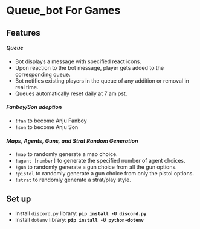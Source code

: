# Queue_bot For Games

## Features 
#### <i>Queue</i>
* Bot displays a message with specified react icons.
* Upon reaction to the bot message, player gets added to the corresponding queue. 
* Bot notifies existing players in the queue of any addition or removal in real time.
* Queues automatically reset daily at 7 am pst.
#### <i>Fanboy/Son adoption</i>
* `!fan` to become Anju Fanboy
* `!son` to become Anju Son
#### <i>Maps, Agents, Guns, and Strat Random Generation</i>
* `!map` to randomly generate a map choice.
* `!agent [number]` to generate the specified number of agent choices.
* `!gun` to randomly generate a gun choice from all the gun options. 
* `!pistol` to randomly generate a gun choice from only the pistol options.
* `!strat` to randomly generate a strat/play style. 

## Set up
* Install `discord.py` library: <b>`pip install -U discord.py`</b>
* Install `dotenv` library: <b>`pip install -U python-dotenv`</b>
